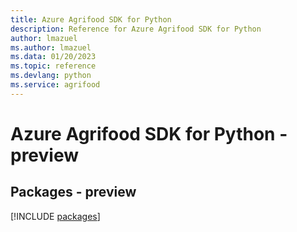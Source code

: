 ```yaml
---
title: Azure Agrifood SDK for Python
description: Reference for Azure Agrifood SDK for Python
author: lmazuel
ms.author: lmazuel
ms.data: 01/20/2023
ms.topic: reference
ms.devlang: python
ms.service: agrifood
---
```

# Azure Agrifood SDK for Python - preview
## Packages - preview
[!INCLUDE [packages](agrifood-index.md)]